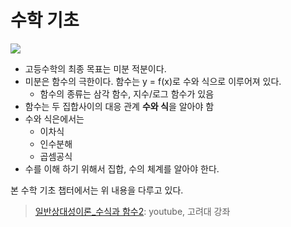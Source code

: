 # 수학 기초 

![](https://i.imgur.com/lNGqzcU.png)

- 고등수학의 최종 목표는 미분 적분이다. 
- 미분은 함수의 극한이다. 함수는 y = f(x)로 수와 식으로 이루어져 있다. 
    - 함수의 종류는 삼각 함수, 지수/로그 함수가 있음 
- 함수는 두 집합사이의 대응 관계 **수와 식**을 알아야 함
- 수와 식은에서는 
    - 이차식
    - 인수분해 
    - 곱셈공식 
- 수를 이해 하기 위해서 집합, 수의 체계를 알아야 한다. 



본 수학 기초 챕터에서는 위 내용을 다루고 있다. 

> [일반상대성이론_수식과 함수2](https://youtu.be/O1CNhudRAFE?t=365): youtube, 고려대 강좌 




